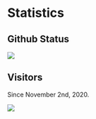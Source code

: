 # Statistics

## Github Status

![](https://github-readme-stats.vercel.app/api?username=objectnf&show_icons=true&theme=radical)

## Visitors

Since November 2nd, 2020.

![](https://profile-counter.glitch.me/objectnf/count.svg)
